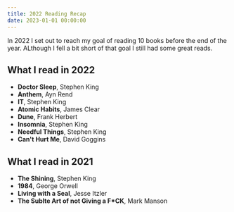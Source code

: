 ```yaml
---
title: 2022 Reading Recap
date: 2023-01-01 00:00:00
---
```


In 2022 I set out to reach my goal of reading 10 books before the end of the year. ALthough I fell a bit short of that goal I still had some great reads.

## What I read in 2022


- **Doctor Sleep**, Stephen King
- **Anthem**, Ayn Rend
- **IT**, Stephen King
- **Atomic Habits**, James Clear
- **Dune**, Frank Herbert
- **Insomnia**, Stephen King
- **Needful Things**, Stephen King
- **Can't Hurt Me**, David Goggins

## What I read in 2021

- **The Shining**, Stephen King
- **1984**, George Orwell
- **Living with a Seal**, Jesse Itzler
- **The Sublte Art of not Giving a F*CK**, Mark Manson